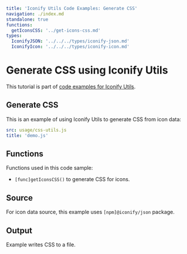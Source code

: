 ```yaml
title: 'Iconify Utils Code Examples: Generate CSS'
navigation: ./index.md
standalone: true
functions:
  getIconsCSS: '../get-icons-css.md'
types:
  IconifyJSON: '../../../types/iconify-json.md'
  IconifyIcon: '../../../types/iconify-icon.md'
```

# Generate CSS using Iconify Utils

This tutorial is part of [code examples for Iconify Utils](./index.md).

## Generate CSS

This is an example of using Iconify Utils to generate CSS from icon data:

```yaml
src: usage/css-utils.js
title: 'demo.js'
```

## Functions

Functions used in this code sample:

- `[func]getIconsCSS()` to generate CSS for icons.

## Source

For icon data source, this example uses `[npm]@iconify/json` package.

## Output

Example writes CSS to a file.
